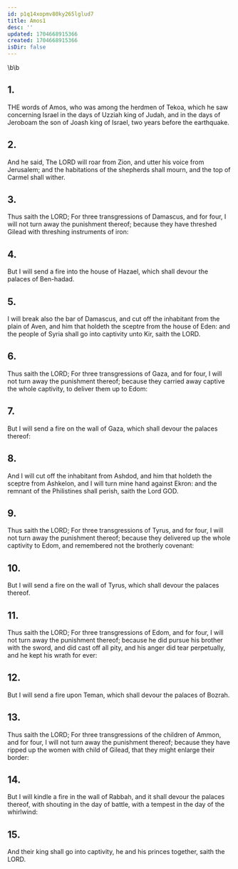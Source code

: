 ```yaml
---
id: p1q14xopmv80ky265lglud7
title: Amos1
desc: ''
updated: 1704668915366
created: 1704668915366
isDir: false
---
```

\b\b
## 1.
THE words of Amos, who was among the herdmen of Tekoa, which he saw concerning Israel in the days of Uzziah king of Judah, and in the days of Jeroboam the son of Joash king of Israel, two years before the earthquake.
## 2.
And he said, The LORD will roar from Zion, and utter his voice from Jerusalem; and the habitations of the shepherds shall mourn, and the top of Carmel shall wither.
## 3.
Thus saith the LORD; For three transgressions of Damascus, and for four, I will not turn away the punishment thereof; because they have threshed Gilead with threshing instruments of iron:
## 4.
But I will send a fire into the house of Hazael, which shall devour the palaces of Ben-hadad.
## 5.
I will break also the bar of Damascus, and cut off the inhabitant from the plain of Aven, and him that holdeth the sceptre from the house of Eden: and the people of Syria shall go into captivity unto Kir, saith the LORD.
## 6.
Thus saith the LORD; For three transgressions of Gaza, and for four, I will not turn away the punishment thereof; because they carried away captive the whole captivity, to deliver them up to Edom:
## 7.
But I will send a fire on the wall of Gaza, which shall devour the palaces thereof:
## 8.
And I will cut off the inhabitant from Ashdod, and him that holdeth the sceptre from Ashkelon, and I will turn mine hand against Ekron: and the remnant of the Philistines shall perish, saith the Lord GOD.
## 9.
Thus saith the LORD; For three transgressions of Tyrus, and for four, I will not turn away the punishment thereof; because they delivered up the whole captivity to Edom, and remembered not the brotherly covenant:
## 10.
But I will send a fire on the wall of Tyrus, which shall devour the palaces thereof.
## 11.
Thus saith the LORD; For three transgressions of Edom, and for four, I will not turn away the punishment thereof; because he did pursue his brother with the sword, and did cast off all pity, and his anger did tear perpetually, and he kept his wrath for ever:
## 12.
But I will send a fire upon Teman, which shall devour the palaces of Bozrah.
## 13.
Thus saith the LORD; For three transgressions of the children of Ammon, and for four, I will not turn away the punishment thereof; because they have ripped up the women with child of Gilead, that they might enlarge their border:
## 14.
But I will kindle a fire in the wall of Rabbah, and it shall devour the palaces thereof, with shouting in the day of battle, with a tempest in the day of the whirlwind:
## 15.
And their king shall go into captivity, he and his princes together, saith the LORD.
